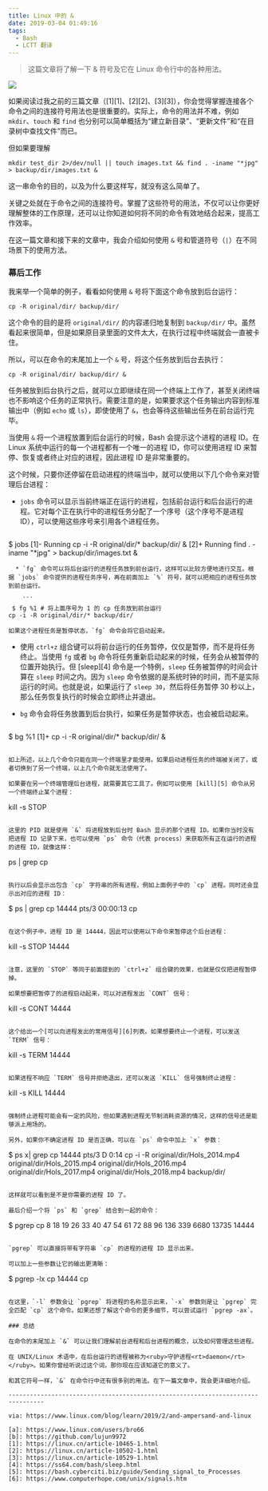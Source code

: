 ```yaml
---
title: Linux 中的 &
date: 2019-03-04 01:49:16
tags:
  - Bash
  - LCTT 翻译
---
```


> 这篇文章将了解一下 & 符号及它在 Linux 命令行中的各种用法。

![](https://www.linux.com/sites/lcom/files/styles/rendered_file/public/ampersand.png?itok=7GdFO36Y)

如果阅读过我之前的三篇文章（[1][1]、[2][2]、[3][3]），你会觉得掌握连接各个命令之间的连接符号用法也是很重要的。实际上，命令的用法并不难，例如 `mkdir`、`touch` 和 `find` 也分别可以简单概括为“建立新目录”、“更新文件”和“在目录树中查找文件”而已。

但如果要理解

```
mkdir test_dir 2>/dev/null || touch images.txt && find . -iname "*jpg" > backup/dir/images.txt &
```

这一串命令的目的，以及为什么要这样写，就没有这么简单了。

关键之处就在于命令之间的连接符号。掌握了这些符号的用法，不仅可以让你更好理解整体的工作原理，还可以让你知道如何将不同的命令有效地结合起来，提高工作效率。

在这一篇文章和接下来的文章中，我会介绍如何使用 `&` 号和管道符号（`|`）在不同场景下的使用方法。

### 幕后工作

我来举一个简单的例子，看看如何使用 `&` 号将下面这个命令放到后台运行：

```
cp -R original/dir/ backup/dir/
```

这个命令的目的是将 `original/dir/` 的内容递归地复制到 `backup/dir/` 中。虽然看起来很简单，但是如果原目录里面的文件太大，在执行过程中终端就会一直被卡住。

所以，可以在命令的末尾加上一个 `&` 号，将这个任务放到后台去执行：

```
cp -R original/dir/ backup/dir/ &
```

任务被放到后台执行之后，就可以立即继续在同一个终端上工作了，甚至关闭终端也不影响这个任务的正常执行。需要注意的是，如果要求这个任务输出内容到标准输出中（例如 `echo` 或 `ls`），即使使用了 `&`，也会等待这些输出任务在前台运行完毕。

当使用 `&` 将一个进程放置到后台运行的时候，Bash 会提示这个进程的进程 ID。在 Linux 系统中运行的每一个进程都有一个唯一的进程 ID，你可以使用进程 ID 来暂停、恢复或者终止对应的进程，因此进程 ID 是非常重要的。

这个时候，只要你还停留在启动进程的终端当中，就可以使用以下几个命令来对管理后台进程：

  * `jobs` 命令可以显示当前终端正在运行的进程，包括前台运行和后台运行的进程。它对每个正在执行中的进程任务分配了一个序号（这个序号不是进程 ID），可以使用这些序号来引用各个进程任务。

    ```
 $ jobs
[1]- Running cp -i -R original/dir/* backup/dir/ &
[2]+ Running find . -iname "*jpg" > backup/dir/images.txt &
```
  * `fg` 命令可以将后台运行的进程任务放到前台运行，这样可以比较方便地进行交互。根据 `jobs` 命令提供的进程任务序号，再在前面加上 `%` 符号，就可以把相应的进程任务放到前台运行。

    ```
 $ fg %1 # 将上面序号为 1 的 cp 任务放到前台运行
cp -i -R original/dir/* backup/dir/
```
    如果这个进程任务是暂停状态，`fg` 命令会将它启动起来。
  * 使用 `ctrl+z` 组合键可以将前台运行的任务暂停，仅仅是暂停，而不是将任务终止。当使用 `fg` 或者 `bg` 命令将任务重新启动起来的时候，任务会从被暂停的位置开始执行。但 [sleep][4] 命令是一个特例，`sleep` 任务被暂停的时间会计算在 `sleep` 时间之内。因为 `sleep` 命令依据的是系统时钟的时间，而不是实际运行的时间。也就是说，如果运行了 `sleep 30`，然后将任务暂停 30 秒以上，那么任务恢复执行的时候会立即终止并退出。
  * `bg` 命令会将任务放置到后台执行，如果任务是暂停状态，也会被启动起来。

    ```
 $ bg %1
[1]+ cp -i -R original/dir/* backup/dir/ &
```

如上所述，以上几个命令只能在同一个终端里才能使用。如果启动进程任务的终端被关闭了，或者切换到了另一个终端，以上几个命令就无法使用了。

如果要在另一个终端管理后台进程，就需要其它工具了。例如可以使用 [kill][5] 命令从另一个终端终止某个进程：

```
kill -s STOP <PID>
```

这里的 PID 就是使用 `&` 将进程放到后台时 Bash 显示的那个进程 ID。如果你当时没有把进程 ID 记录下来，也可以使用 `ps` 命令（代表 process）来获取所有正在运行的进程的进程 ID，就像这样：

```
ps | grep cp
```

执行以后会显示出包含 `cp` 字符串的所有进程，例如上面例子中的 `cp` 进程。同时还会显示出对应的进程 ID：

```
$ ps | grep cp
14444 pts/3 00:00:13 cp
```

在这个例子中，进程 ID 是 14444，因此可以使用以下命令来暂停这个后台进程：

```
kill -s STOP 14444
```

注意，这里的 `STOP` 等同于前面提到的 `ctrl+z` 组合键的效果，也就是仅仅把进程暂停掉。

如果想要把暂停了的进程启动起来，可以对进程发出 `CONT` 信号：

```
kill -s CONT 14444
```

这个给出一个[可以向进程发出的常用信号][6]列表。如果想要终止一个进程，可以发送 `TERM` 信号：

```
kill -s TERM 14444
```

如果进程不响应 `TERM` 信号并拒绝退出，还可以发送 `KILL` 信号强制终止进程：

```
kill -s KILL 14444
```

强制终止进程可能会有一定的风险，但如果遇到进程无节制消耗资源的情况，这样的信号还是能够派上用场的。

另外，如果你不确定进程 ID 是否正确，可以在 `ps` 命令中加上 `x` 参数：

```
$ ps x| grep cp
14444 pts/3 D 0:14 cp -i -R original/dir/Hols_2014.mp4
  original/dir/Hols_2015.mp4 original/dir/Hols_2016.mp4
  original/dir/Hols_2017.mp4 original/dir/Hols_2018.mp4 backup/dir/
```

这样就可以看到是不是你需要的进程 ID 了。

最后介绍一个将 `ps` 和 `grep` 结合到一起的命令：

```
$ pgrep cp
8
18
19
26
33
40
47
54
61
72
88
96
136
339
6680
13735
14444
```

`pgrep` 可以直接将带有字符串 `cp` 的进程的进程 ID 显示出来。

可以加上一些参数让它的输出更清晰：

```
$ pgrep -lx cp
14444 cp
```

在这里，`-l` 参数会让 `pgrep` 将进程的名称显示出来，`-x` 参数则是让 `pgrep` 完全匹配 `cp` 这个命令。如果还想了解这个命令的更多细节，可以尝试运行 `pgrep -ax`。

### 总结

在命令的末尾加上 `&` 可以让我们理解前台进程和后台进程的概念，以及如何管理这些进程。

在 UNIX/Linux 术语中，在后台运行的进程被称为<ruby>守护进程<rt>daemon</rt></ruby>。如果你曾经听说过这个词，那你现在应该知道它的意义了。

和其它符号一样，`&` 在命令行中还有很多别的用法。在下一篇文章中，我会更详细地介绍。

--------------------------------------------------------------------------------

via: https://www.linux.com/blog/learn/2019/2/and-ampersand-and-linux

[a]: https://www.linux.com/users/bro66
[b]: https://github.com/lujun9972
[1]: https://linux.cn/article-10465-1.html
[2]: https://linux.cn/article-10502-1.html
[3]: https://linux.cn/article-10529-1.html
[4]: https://ss64.com/bash/sleep.html
[5]: https://bash.cyberciti.biz/guide/Sending_signal_to_Processes
[6]: https://www.computerhope.com/unix/signals.htm

